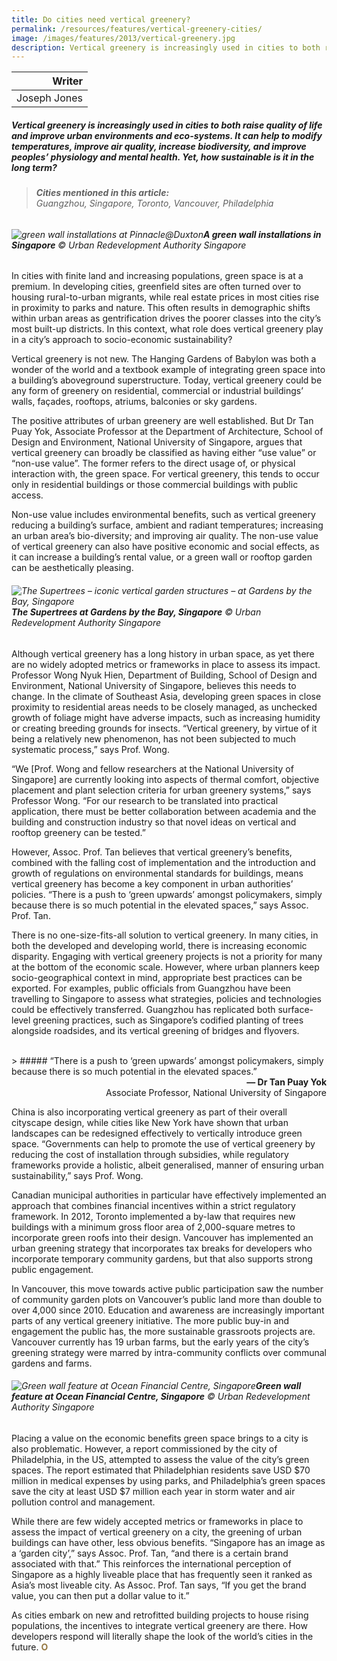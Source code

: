 ```yaml
---
title: Do cities need vertical greenery?
permalink: /resources/features/vertical-greenery-cities/
image: /images/features/2013/vertical-greenery.jpg
description: Vertical greenery is increasingly used in cities to both raise quality of life and improve urban environments and eco-systems. It can help to modify temperatures, improve air quality, increase biodiversity, and improve peoples’ physiology and mental health. Yet, how sustainable is it in the long term?
---
```


| Writer |
|---:|
| Joseph Jones |

##### Vertical greenery is increasingly used in cities to both raise quality of life and improve urban environments and eco-systems. It can help to modify temperatures, improve air quality, increase biodiversity, and improve peoples’ physiology and mental health. Yet, how sustainable is it in the long term?

> ###### **Cities mentioned in this article:** <br> Guangzhou, Singapore, Toronto, Vancouver, Philadelphia

###### ![green wall installations at Pinnacle@Duxton](/images/features/2013/vertical-greenery.jpg/)**A green wall installations in Singapore** © Urban Redevelopment Authority Singapore

In cities with finite land and increasing populations, green space is at a premium. In developing cities, greenfield sites are often turned over to housing rural-to-urban migrants, while real estate prices in most cities rise in proximity to parks and nature. This often results in demographic shifts within urban areas as gentrification drives the poorer classes into the city’s most built-up districts. In this context, what role does vertical greenery play in a city’s approach to socio-economic sustainability?

Vertical greenery is not new. The Hanging Gardens of Babylon was both a wonder of the world and a textbook example of integrating green space into a building’s aboveground superstructure. Today, vertical greenery could be any form of greenery on residential, commercial or industrial buildings’ walls, façades, rooftops, atriums, balconies or sky gardens.

The positive attributes of urban greenery are well established. But Dr Tan Puay Yok, Associate Professor at the Department of Architecture, School of Design and Environment, National University of Singapore, argues that vertical greenery can broadly be classified as having either “use value” or “non-use value”. The former refers to the direct usage of, or physical interaction with, the green space. For vertical greenery, this tends to occur only in residential buildings or those commercial buildings with public access.

Non-use value includes environmental benefits, such as vertical greenery reducing a building’s surface, ambient and radiant temperatures; increasing an urban area’s bio-diversity; and improving air quality. The non-use value of vertical greenery can also have positive economic and social effects, as it can increase a building’s rental value, or a green wall or rooftop garden can be aesthetically pleasing.

###### ![The Supertrees – iconic vertical garden structures – at Gardens by the Bay, Singapore](/images/features/2013/supertrees.jpg/)**The Supertrees at Gardens by the Bay, Singapore** © Urban Redevelopment Authority Singapore

Although vertical greenery has a long history in urban space, as yet there are no widely adopted metrics or frameworks in place to assess its impact. Professor Wong Nyuk Hien, Department of Building, School of Design and Environment, National University of Singapore, believes this needs to change. In the climate of Southeast Asia, developing green spaces in close proximity to residential areas needs to be closely managed, as unchecked growth of foliage might have adverse impacts, such as increasing humidity or creating breeding grounds for insects. “Vertical greenery, by virtue of it being a relatively new phenomenon, has not been subjected to much systematic process,” says Prof. Wong.

“We \[Prof. Wong and fellow researchers at the National University of Singapore] are currently looking into aspects of thermal comfort, objective placement and plant selection criteria for urban greenery systems,” says Professor Wong. “For our research to be translated into practical application, there must be better collaboration between academia and the building and construction industry so that novel ideas on vertical and rooftop greenery can be tested.”

However, Assoc. Prof. Tan believes that vertical greenery’s benefits, combined with the falling cost of implementation and the introduction and growth of regulations on environmental standards for buildings, means vertical greenery has become a key component in urban authorities’ policies. “There is a push to ‘green upwards’ amongst policymakers, simply because there is so much potential in the elevated spaces,” says Assoc. Prof. Tan.

There is no one-size-fits-all solution to vertical greenery. In many cities, in both the developed and developing world, there is increasing economic disparity. Engaging with vertical greenery projects is not a priority for many at the bottom of the economic scale. However, where urban planners keep socio-geographical context in mind, appropriate best practices can be exported. For examples, public officials from Guangzhou have been travelling to Singapore to assess what strategies, policies and technologies could be effectively transferred. Guangzhou has replicated both surface-level greening practices, such as Singapore’s codified planting of trees alongside roadsides, and its vertical greening of bridges and flyovers.

<br>
> ##### “There is a push to ‘green upwards’ amongst policymakers, simply because there is so much potential in the elevated spaces.”

<div align="right"><b>— Dr Tan Puay Yok</b><br> Associate Professor, National University of Singapore</div>

China is also incorporating vertical greenery as part of their overall cityscape design, while cities like New York have shown that urban landscapes can be redesigned effectively to vertically introduce green space. “Governments can help to promote the use of vertical greenery by reducing the cost of installation through subsidies, while regulatory frameworks provide a holistic, albeit generalised, manner of ensuring urban sustainability,” says Prof. Wong.

Canadian municipal authorities in particular have effectively implemented an approach that combines financial incentives within a strict regulatory framework. In 2012, Toronto implemented a by-law that requires new buildings with a minimum gross floor area of 2,000-square metres to incorporate green roofs into their design. Vancouver has implemented an urban greening strategy that incorporates tax breaks for developers who incorporate temporary community gardens, but that also supports strong public engagement.

In Vancouver, this move towards active public participation saw the number of community garden plots on Vancouver’s public land more than double to over 4,000 since 2010. Education and awareness are increasingly important parts of any vertical greenery initiative. The more public buy-in and engagement the public has, the more sustainable grassroots projects are. Vancouver currently has 19 urban farms, but the early years of the city’s greening strategy were marred by intra-community conflicts over communal gardens and farms.

###### ![Green wall feature at Ocean Financial Centre, Singapore](/images/features/2013/green-wall.jpg/)**Green wall feature at Ocean Financial Centre, Singapore** © Urban Redevelopment Authority Singapore

Placing a value on the economic benefits green space brings to a city is also problematic. However, a report commissioned by the city of Philadelphia, in the US, attempted to assess the value of the city’s green spaces. The report estimated that Philadelphian residents save USD $70 million in medical expenses by using parks, and Philadelphia’s green spaces save the city at least USD $7 million each year in storm water and air pollution control and management.

While there are few widely accepted metrics or frameworks in place to assess the impact of vertical greenery on a city, the greening of urban buildings can have other, less obvious benefits. “Singapore has an image as a ‘garden city’,” says Assoc. Prof. Tan, “and there is a certain brand associated with that.” This reinforces the international perception of Singapore as a highly liveable place that has frequently seen it ranked as Asia’s most liveable city. As Assoc. Prof. Tan says, “If you get the brand value, you can then put a dollar value to it.”

As cities embark on new and retrofitted building projects to house rising populations, the incentives to integrate vertical greenery are there. How developers respond will literally shape the look of the world’s cities in the future. **<font color="#967942">O</font>**
